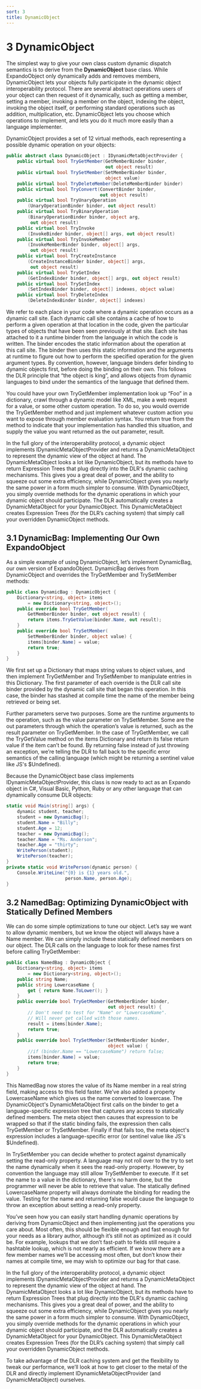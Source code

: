 ```yaml
---
sort: 3
title: DynamicObject
---
```


# 3 DynamicObject

The simplest way to give your own class custom dynamic dispatch semantics is to derive from the **DynamicObject** base class. While ExpandoObject only dynamically adds and removes members, DynamicObject lets your objects fully participate in the dynamic object interoperability protocol. There are several abstract operations users of your object can then request of it dynamically, such as getting a member, setting a member, invoking a member on the object, indexing the object, invoking the object itself, or performing standard operations such as addition, multiplication, etc. DynamicObject lets you choose which operations to implement, and lets you do it much more easily than a language implementer.

DynamicObject provides a set of 12 virtual methods, each representing a possible dynamic operation on your objects:

``` csharp
public abstract class DynamicObject : IDynamicMetaObjectProvider {
    public virtual bool TryGetMember(GetMemberBinder binder,
                                     out object result)
    public virtual bool TrySetMember(SetMemberBinder binder,
                                     object value)
    public virtual bool TryDeleteMember(DeleteMemberBinder binder)
    public virtual bool TryConvert(ConvertBinder binder,
                                   out object result)        
    public virtual bool TryUnaryOperation
        (UnaryOperationBinder binder, out object result)
    public virtual bool TryBinaryOperation
        (BinaryOperationBinder binder, object arg,
         out object result)
    public virtual bool TryInvoke
        (InvokeBinder binder, object[] args, out object result)
    public virtual bool TryInvokeMember
        (InvokeMemberBinder binder, object[] args,
         out object result)
    public virtual bool TryCreateInstance
        (CreateInstanceBinder binder, object[] args,
         out object result)
    public virtual bool TryGetIndex
        (GetIndexBinder binder, object[] args, out object result)
    public virtual bool TrySetIndex
        (SetIndexBinder binder, object[] indexes, object value)
    public virtual bool TryDeleteIndex
        (DeleteIndexBinder binder, object[] indexes)
```

We refer to each place in your code where a dynamic operation occurs as a dynamic call site. Each dynamic call site contains a cache of how to perform a given operation at that location in the code, given the particular types of objects that have been seen previously at that site. Each site has attached to it a runtime binder from the language in which the code is written. The binder encodes the static information about the operation at this call site. The binder then uses this static information and the arguments at runtime to figure out how to perform the specified operation for the given argument types. By convention, however, language binders defer binding to dynamic objects first, before doing the binding on their own. This follows the DLR principle that “the object is king”, and allows objects from dynamic languages to bind under the semantics of the language that defined them.

You could have your own TryGetMember implementation look up “Foo” in a dictionary, crawl through a dynamic model like XML, make a web request for a value, or some other custom operation. To do so, you would override the TryGetMember method and just implement whatever custom action you want to expose through member evaluation syntax. You return true from the method to indicate that your implementation has handled this situation, and supply the value you want returned as the out parameter, result.

In the full glory of the interoperability protocol, a dynamic object implements IDynamicMetaObjectProvider and returns a DynamicMetaObject to represent the dynamic view of the object at hand. The DynamicMetaObject looks a lot like DynamicObject, but its methods have to return Expression Trees that plug directly into the DLR's dynamic caching mechanisms. This gives you a great deal of power, and the ability to squeeze out some extra efficiency, while DynamicObject gives you nearly the same power in a form much simpler to consume. With DynamicObject, you simply override methods for the dynamic operations in which your dynamic object should participate. The DLR automatically creates a DynamicMetaObject for your DynamicObject. This DynamicMetaObject creates Expression Trees (for the DLR’s caching system) that simply call your overridden DynamicObject methods.

<h2 id="dynamicbag-implementing-our-own-expandoobject">3.1 DynamicBag: Implementing Our Own ExpandoObject</h2>

As a simple example of using DynamicObject, let’s implement DynamicBag, our own version of ExpandoObject. DynamicBag derives from DynamicObject and overrides the TryGetMember and TrySetMember methods:

``` csharp
public class DynamicBag : DynamicObject {
    Dictionary<string, object> items
        = new Dictionary<string, object>();
    public override bool TryGetMember(
        GetMemberBinder binder, out object result) {
        return items.TryGetValue(binder.Name, out result);
    }
    public override bool TrySetMember(
        SetMemberBinder binder, object value) {
        items[binder.Name] = value;
        return true;
    }
}
```

We first set up a Dictionary that maps string values to object values, and then implement TryGetMember and TrySetMember to manipulate entries in this Dictionary. The first parameter of each override is the DLR call site binder provided by the dynamic call site that began this operation. In this case, the binder has stashed at compile time the name of the member being retrieved or being set.

Further parameters serve two purposes. Some are the runtime arguments to the operation, such as the value parameter on TrySetMember. Some are the out parameters through which the operation’s value is returned, such as the result parameter on TryGetMember. In the case of TryGetMember, we call the TryGetValue method on the items Dictionary and return its false return value if the item can’t be found. By returning false instead of just throwing an exception, we’re telling the DLR to fall back to the specific error semantics of the calling language (which might be returning a sentinel value like JS's $Undefined).

Because the DynamicObject base class implements IDynamicMetaObjectProvider, this class is now ready to act as an Expando object in C\#, Visual Basic, Python, Ruby or any other language that can dynamically consume DLR objects:

``` csharp
static void Main(string[] args) {
    dynamic student, teacher;
    student = new DynamicBag();
    student.Name = "Billy";
    student.Age = 12;
    teacher = new DynamicBag();
    teacher.Name = "Ms. Anderson";
    teacher.Age = "thirty";
    WritePerson(student);
    WritePerson(teacher);
}
private static void WritePerson(dynamic person) {
    Console.WriteLine("{0} is {1} years old.",
                      person.Name, person.Age);
}
```

<h2 id="namedbag-optimizing-dynamicobject-with-statically-defined-members">3.2 NamedBag: Optimizing DynamicObject with Statically Defined Members</h2>

We can do some simple optimizations to tune our object. Let’s say we want to allow dynamic members, but we know the object will always have a Name member. We can simply include these statically defined members on our object. The DLR calls on the language to look for these names first before calling TryGetMember:

``` csharp
public class NamedBag : DynamicObject {
    Dictionary<string, object> items
        = new Dictionary<string, object>();
    public string Name;
    public string LowercaseName {
        get { return Name.ToLower(); }
    }
    public override bool TryGetMember(GetMemberBinder binder,
                                      out object result) {
        // Don't need to test for "Name" or "LowercaseName".
        // Will never get called with those names.
        result = items[binder.Name];
        return true;
    }
    public override bool TrySetMember(SetMemberBinder binder,
                                      object value) {
        //if (binder.Name == "LowercaseName") return false;
        items[binder.Name] = value;
        return true;
    }
}
```

This NamedBag now stores the value of its Name member in a real string field, making access to this field faster. We’ve also added a property LowercaseName which gives us the name converted to lowercase. The DynamicObject's DynamicMetaObject first calls on the binder to get a language-specific expression tree that captures any access to statically defined members. The meta object then causes that expression to be wrapped so that if the static binding fails, the expression then calls TryGetMember or TrySetMember. Finally if that fails too, the meta object's expression includes a language-specific error (or sentinel value like JS's $Undefined).

In TrySetMember you can decide whether to protect against dynamically setting the read-only property. A language may not roll over to the try to set the name dynamically when it sees the read-only property. However, by convention the language may still allow TrySetMember to execute. If it set the name to a value in the dictionary, there's no harm done, but the programmer will never be able to retrieve that value. The statically defined LowercaseName property will always dominate the binding for reading the value. Testing for the name and returning false would cause the language to throw an exception about setting a read-only property.

You’ve seen how you can easily start handling dynamic operations by deriving from DynamicObject and then implementing just the operations you care about. Most often, this should be flexible enough and fast enough for your needs as a library author, although it’s still not as optimized as it could be. For example, lookups that we don’t fast-path to fields still require a hashtable lookup, which is not nearly as efficient. If we know there are a few member names we’ll be accessing most often, but don’t know their names at compile time, we may wish to optimize our bag for that case.

In the full glory of the interoperability protocol, a dynamic object implements IDynamicMetaObjectProvider and returns a DynamicMetaObject to represent the dynamic view of the object at hand. The DynamicMetaObject looks a lot like DynamicObject, but its methods have to return Expression Trees that plug directly into the DLR's dynamic caching mechanisms. This gives you a great deal of power, and the ability to squeeze out some extra efficiency, while DynamicObject gives you nearly the same power in a form much simpler to consume. With DynamicObject, you simply override methods for the dynamic operations in which your dynamic object should participate, and the DLR automatically creates a DynamicMetaObject for your DynamicObject. This DynamicMetaObject creates Expression Trees (for the DLR’s caching system) that simply call your overridden DynamicObject methods.

To take advantage of the DLR caching system and get the flexibility to tweak our performance, we’ll look at how to get closer to the metal of the DLR and directly implement IDynamicMetaObjectProvider (and DynamicMetaObject) ourselves.
